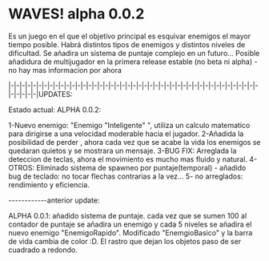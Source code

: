 # WAVES! alpha 0.0.2
Es un juego en el que el objetivo principal es esquivar enemigos el mayor tiempo posible. Habrá distintos tipos de enemigos y distintos niveles de dificultad. Se añadira un sistema de puntaje complejo en un futuro... Posible añadidura de multijugador en la primera release estable (no beta ni alpha) - no hay mas informacion por ahora

|-|-|-|-|-|-|-|-|-|-|-|-|-|-|-|-|-|-|-|-|-|-|-|-|-|-|-|-|-|-|-|-|-|-|-|-|-|-|-|-|-|-|-|-|-|-|-|-|-|-|UPDATES:

Estado actual: ALPHA 0.0.2:

1-Nuevo enemigo: "Enemigo "Inteligente" ", utiliza un calculo matematico para dirigirse a una velocidad moderable hacia el jugador.
2-Añadida la posibilidad de perder , ahora cada vez que se acabe la vida los enemigos se quedaran quietos y se mostrara un mensaje.
3-BUG FIX: Arreglada la deteccion de teclas, ahora el movimiento es mucho mas fluido y natural.
4-OTROS: Eliminado sistema de spawneo por puntaje(temporal) - añadido bug de teclado: no tocar flechas contrarias a la vez...
5- no arreglados: rendimiento y eficiencia.

------------anterior update:

ALPHA 0.0.1: añadido sistema de puntaje. cada vez que se sumen 100 al contador de puntaje se añadira un enemigo y cada 5 niveles se añadira el nuevo enemigo "EnemigoRapido". Modificado "EnemgioBasico" y la barra de vida cambia de color :D. El rastro que dejan los objetos paso de ser cuadrado a redondo.
